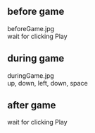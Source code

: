 ## before game
 beforeGame.jpg <br>
 wait for clicking Play

## during game
 duringGame.jpg <br>
 up, down, left, down, space

## after game
  wait for clicking Play
